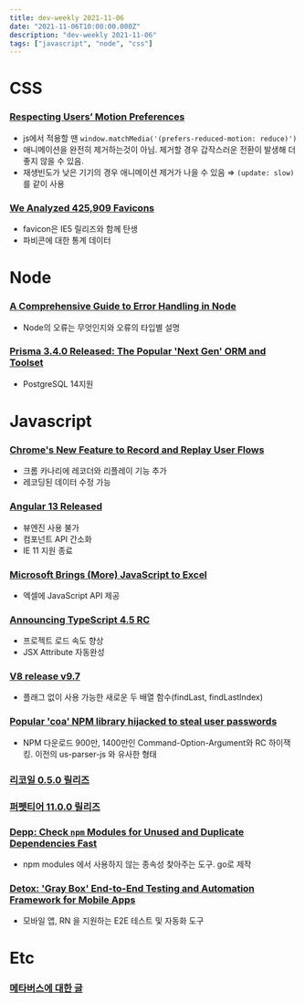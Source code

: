 ```yaml
---
title: dev-weekly 2021-11-06
date: "2021-11-06T10:00:00.000Z"
description: "dev-weekly 2021-11-06"
tags: ["javascript", "node", "css"]
---
```


# CSS

### **[Respecting Users’ Motion Preferences](https://www.smashingmagazine.com/2021/10/respecting-users-motion-preferences)**

- js에서 적용할 땐 `window.matchMedia('(prefers-reduced-motion: reduce)')`
- 애니메이션을 완전히 제거하는것이 아님. 제거할 경우 갑작스러운 전환이 발생해 더 좋지 않을 수 있음.
- 재생빈도가 낮은 기기의 경우 애니메이션 제거가 나을 수 있음 ⇒  `(update: slow)` 를 같이 사용

### **[We Analyzed 425,909 Favicons](https://iconmap.io/blog#before-we-begin---favicon-best-practices)**

- favicon은 IE5 릴리즈와 함께 탄생
- 파비콘에 대한 통계 데이터

# Node

### **[A Comprehensive Guide to Error Handling in Node](https://www.honeybadger.io/blog/errors-nodejs/)**

- Node의 오류는 무엇인지와 오류의 타입별 설명

### **[Prisma 3.4.0 Released: The Popular 'Next Gen' ORM and Toolset](https://github.com/prisma/prisma/releases/tag/3.4.0)**

- PostgreSQL 14지원

# Javascript

### **[Chrome's New Feature to Record and Replay User Flows](https://developer.chrome.com/docs/devtools/recorder/)**

- 크롬 카나리에 레코더와 리플레이 기능 추가
- 레코딩된 데이터 수정 가능

### **[Angular 13 Released](https://blog.angular.io/angular-v13-is-now-available-cce66f7bc296)**

- 뷰엔진 사용 불가
- 컴포넌트 API 간소화
- IE 11 지원 종료

### **[Microsoft Brings (More) JavaScript to Excel](https://techcrunch.com/2021/11/02/microsoft-brings-javascript-to-excel/)**

- 엑셀에 JavaScript API 제공

### **[Announcing TypeScript 4.5 RC](https://devblogs.microsoft.com/typescript/announcing-typescript-4-5-rc/)**

- 프로젝트 로드 속도 향상
- JSX Attribute 자동완성

### [V8 release v9.7](https://v8.dev/blog/v8-release-97)

- 플래그 없이 사용 가능한 새로운 두 배열 함수(findLast, findLastIndex)

### **[Popular 'coa' NPM library hijacked to steal user passwords](https://www.bleepingcomputer.com/news/security/popular-coa-npm-library-hijacked-to-steal-user-passwords/)**

- NPM 다운로드 900만, 1400만인 Command-Option-Argument와 RC 하이잭킹. 이전의 us-parser-js 와 유사한 형태

### [리코일 0.5.0 릴리즈](https://github.com/facebookexperimental/Recoil/releases/tag/0.5.0)

### [퍼펫티어 11.0.0 릴리즈](https://github.com/puppeteer/puppeteer/releases/tag/v11.0.0)

### **[Depp: Check `npm` Modules for Unused and Duplicate Dependencies Fast](https://github.com/CryogenicPlanet/depp)**

- npm modules 에서 사용하지 않는 종속성 찾아주는 도구. go로 제작

### **[Detox: 'Gray Box' End-to-End Testing and Automation Framework for Mobile Apps](https://github.com/wix/Detox)**

- 모바일 앱, RN 을 지원하는 E2E 테스트 및 자동화 도구

# Etc

### [메타버스에 대한 글](https://m.clien.net/service/board/park/16652597?po=1&sk=title&sv=%25EB%25A9%2594%25ED%2583%2580%25EB%25B2%2584%25EC%258A%25A4&groupCd=&pt=0)